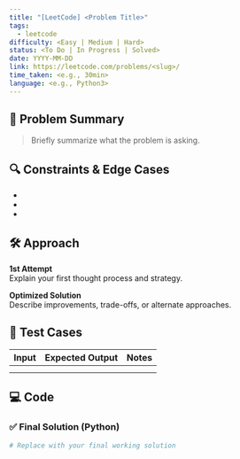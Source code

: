 ```yaml
---
title: "[LeetCode] <Problem Title>"
tags:
  - leetcode
difficulty: <Easy | Medium | Hard>
status: <To Do | In Progress | Solved>
date: YYYY-MM-DD
link: https://leetcode.com/problems/<slug>/
time_taken: <e.g., 30min>
language: <e.g., Python3>
---
```


## 🧠 Problem Summary

> Briefly summarize what the problem is asking.

## 🔍 Constraints & Edge Cases

- 
- 
- 

## 🛠️ Approach

**1st Attempt**  
Explain your first thought process and strategy.

**Optimized Solution**  
Describe improvements, trade-offs, or alternate approaches.

## 🧪 Test Cases

| Input | Expected Output | Notes |
|-------|------------------|-------|
|       |                  |       |
|       |                  |       |

## 💻 Code

### ✅ Final Solution (Python)

```python
# Replace with your final working solution
